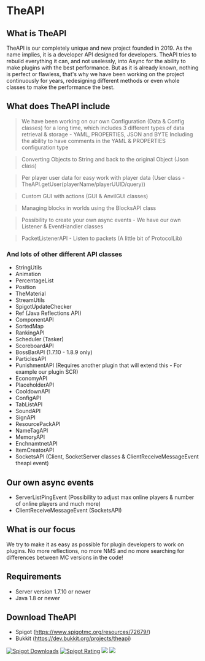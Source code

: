 # TheAPI

## What is TheAPI
TheAPI is our completely unique and new project founded in 2019.
As the name implies, it is a developer API designed for developers.
TheAPI tries to rebuild everything it can, and not uselessly, into Async for the ability to make plugins with the best performance.
But as it is already known, nothing is perfect or flawless, that's why we have been working on the project continuously for years, redesigning different methods or even whole classes to make the performance the best.


## What does TheAPI include
> We have been working on our own Configuration (Data & Config classes) for a long time, which includes 3 different types of data retrieval & storage - YAML, PROPERTIES, JSON and BYTE
Including the ability to have comments in the YAML & PROPERTIES configuration type

> Converting Objects to String and back to the original Object (Json class)

> Per player user data for easy work with player data (User class - TheAPI.getUser(playerName/playerUUID/query))

> Custom GUI with actions (GUI & AnvilGUI classes)

> Managing blocks in worlds using the BlocksAPI class

> Possibility to create your own async events - We have our own Listener & EventHandler classes

> PacketListenerAPI - Listen to packets (A little bit of ProtocolLib)

### And lots of other different API classes
  - StringUtils
  - Animation
  - PercentageList
  - Position
  - TheMaterial
  - StreamUtils
  - SpigotUpdateChecker
  - Ref (Java Reflections API)
  - ComponentAPI
  - SortedMap
  - RankingAPI
  - Scheduler (Tasker)
  - ScoreboardAPI
  - BossBarAPI (1.7.10 - 1.8.9 only)
  - ParticlesAPI
  - PunishmentAPI (Requires another plugin that will extend this - For example our plugin SCR)
  - EconomyAPI
  - PlaceholderAPI
  - CooldownAPI
  - ConfigAPI
  - TabListAPI
  - SoundAPI
  - SignAPI
  - ResourcePackAPI
  - NameTagAPI
  - MemoryAPI
  - EnchnamtnetAPI
  - ItemCreatorAPI
  - SocketsAPI (Client, SocketServer classes & ClientReceiveMessageEvent theapi event)

## Our own async events
  - ServerListPingEvent (Possibility to adjust max online players & number of online players and much more)
  - ClientReceiveMessageEvent (SocketsAPI)


## What is our focus
We try to make it as easy as possible for plugin developers to work on plugins.
No more reflections, no more NMS and no more searching for differences between MC versions in the code!


## Requirements
  - Server version 1.7.10 or newer
  - Java 1.8 or newer

## Download TheAPI
  - Spigot (https://www.spigotmc.org/resources/72679/)
  - Bukkit (https://dev.bukkit.org/projects/theapi)

[![Spigot Downloads](https://img.shields.io/badge/dynamic/json.svg?url=https://api.spiget.org/v2/resources/72679&label=Spigot-Downloads&query=$.downloads&colorB=ee8a18&style=flat-square&maxAge=3600)](https://www.spigotmc.org/resources/72679/)
[![Spigot Rating](https://img.shields.io/badge/dynamic/json.svg?url=https://api.spiget.org/v2/resources/72679&label=Rating&query=$.rating.average&colorB=00AB66&style=flat-square&maxAge=3600)](https://www.spigotmc.org/resources/72679/)
[![](https://discordapp.com/api/guilds/579029317561090078/widget.png)](https://discord.gg/8YtfC234dA)
[![](https://bstats.org/signatures/bukkit/TheAPI.svg)](https://bstats.org/plugin/bukkit/TheAPI/10581)
